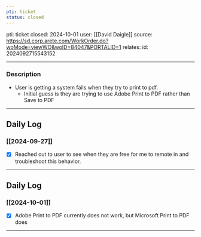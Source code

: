 ```yaml
---
pti: ticket
status: closed
---
```

pti: ticket 
closed: 2024-10-01
user: [[David Daigle]]
source: https://sd.corp.arete.com/WorkOrder.do?woMode=viewWO&woID=84047&PORTALID=1 
relates: 
id: 2024092715543152

---
### Description
- User is getting a system fails when they try to print to pdf.
	- Initial guess is they are trying to use Adobe Print to PDF rather than Save to PDF
---
## Daily Log
### [[2024-09-27]]
- [x] Reached out to user to see when they are free for me to remote in and troubleshoot this behavior.
---
## Daily Log
### [[2024-10-01]]
- [x] Adobe Print to PDF currently does not work, but Microsoft Print to PDF does
---








